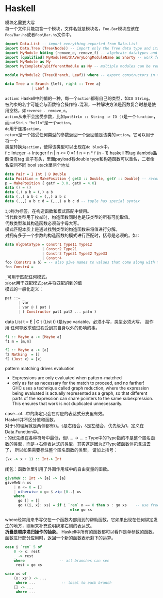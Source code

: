 # Haskell
模块名需要大写  
每一个文件只能包含一个模块，文件名就是模块名，`Foo.Bar`模块应该在`Foo/Bar.hs`或者`Foo\Bar.hs`文件中。   
```haskell  
import Data.List -- import everything exported from Data.List
import Data.Tree (Tree(Node)) -- import only the Tree data type and its Node constructor from Data.Tree  
import MyModule hiding (remove_e, remove_f) -- algebraic datatypes and type synonyms cannot be hidden.  
import [qualified] MyModuleWithAVeryLongModuleName as Shorty -- work for both qualified and unqualified  
import MyModule as My
import MyCompletelyDifferentModule as My -- multiple modules can be renamed the same as long as there are no conflicting items  

module MyModule2 (Tree(Branch, Leaf)) where -- export constructors in the list, or (Tree(..)) to export all constructors

data Tree a = Branch {left, right :: Tree a} 
            | Leaf a
```
`action`: Haskell中的值的一种，每一个`action`都有自己的类型，如`IO String`。  
被约束的名字可能会与函数符合操作符`.`混淆，一种解决方法是函数复合时总是使用空格，如`reverse . remove_e`。  
`action`从来不会接受参数，比如`putStrLn :: String -> IO ()`是一个`function`，而`putStrLn "hello"`是一个`action`。  
`do`用于连接`action`。  
`return`是一个接受任何类型的参数返回一个返回值是该类的`action`。它可以用于将一个  
类型转换为`action`，使得该类型可以出现在`do block`中。  
f :: Integer -> Integer
f n
  | n <= 0 =1
f n = n * f (n - 1)
haskell 有tag
\lambda盐酸没有tag
盒子有头，里面payload有double
type和构造函数可以重名，二者命名空间不同
bool stack里两个地址
```haskell
data Pair = I Int | D Double  
data Position = MakePosition { getX :: Double, getY :: Double} -- record syntax
p = MakePosition { getY = 3.0, getX = 4.0} 
data () = () 
data (,) a b = (,) a b
data (,,) a b c = (,,) a b c 
data (,,,) a b c d = (,,,) a b c d -- tuple has special syntax
```
`I`,`D`称为标签，在构造函数和模式匹配中使用。  
当代数类型用于枚举时，构造函数同时也是该类型的所有可能取值。  
代数类型和其构造函数必须首字母大写。  
模式匹配本质上是通过找到类型的构造函数来将值进行分解。  
对拥有多于一个参数的构造函数的模式进行匹配时，括号是必须的。如：  
```haskell
data AlgDataType = Constr1 Type11 Type12
                 | Constr2 Type21
                 | Constr3 Type31 Type32 Type33
                 | Constr4  
foo (Constr1 a b) = -- also give names to values that come along with the constr  
foo Constr4 = 
```  
`_`可用于匹配任何模式。  
`x@pat`用于匹配模式`pat`并将匹配的到的值  
模式的一般化定义：  
```haskell  
pat ::= _
      | var
      | var @ ( pat )
      | ( Constructor pat1 pat2 ... patn )  
```  
data List t = E | C t (List t)
t是type variable，必须小写，类型必须大写。
副作用:任何导致求值过程受到其自身以外的影响的事。  
```haskell  
f1 :: Maybe a -> [Maybe a]
f1 m = [m,m]

f2 :: Maybe a -> [a]
f2 Nothing  = []
f2 (Just x) = [x]
```  
pattern matching drives evaluation  
* Expressions are only evaluated when pattern-matched  
* only as far as necessary for the match to proceed, and no farther!  
GHC uses a technique called graph reduction, where the expression being evaluated is actually represented as a graph, so that different parts of the expression can share pointers to the same subexpression. This ensures that work is not duplicated unnecessarily.   

case...of...中的绑定只会在对应的表达式分支里有效。  
Haskell并不区分值和函数。  
对于`$`的理解就是两侧都有()。`$`是右结合，`&`是左结合，优先级为1，定义在Data.Function中。  
::的优先级在各种符号中最低，但\ ... -> ... :: Type中的Type指的不是整个匿名函数的类型，而是->右侧表达式的类型，其实这是因为即Type被函数体包含进去了， 所以如果需要标注整个匿名函数的类型， 请加上括号：  
```haskell
(\x -> x + 1) :: Int-> Int  
```  
闭包：函数体里引用了外围作用域中的自由变量的函数。  
```haskell
giveMeN :: Int -> [a] -> [a]
giveMeN n xs
    | n <= 0 = []
    | otherwise = go $ zip [0..] xs
    where 
      go [] = []
      go ((i, x): xs) = if i `rem` n == 0 then x : go xs    -- use free variable n
                              else go xs
```  
where经常用来书写仅在一个函数内部用到的帮助函数。它如果出现在任何绑定发生的地方，则用来补充说明绑定右侧的表达式。    
**折叠是顺序递归操作的抽象**。
Haskell中所有的函数都可以看作是单参数的函数。函数进行部分应用时，返回一个新的函数表示剩下的运算。
```haskell  
case i `rem` 5 of
    0 -> x: rest
    _ -> rest
    where                -- all branches can see
     rest = go xs

case xs of
    (x: xs') -> ...
     where ...            -- local to each branch
    [] -> ...
     where ...
```